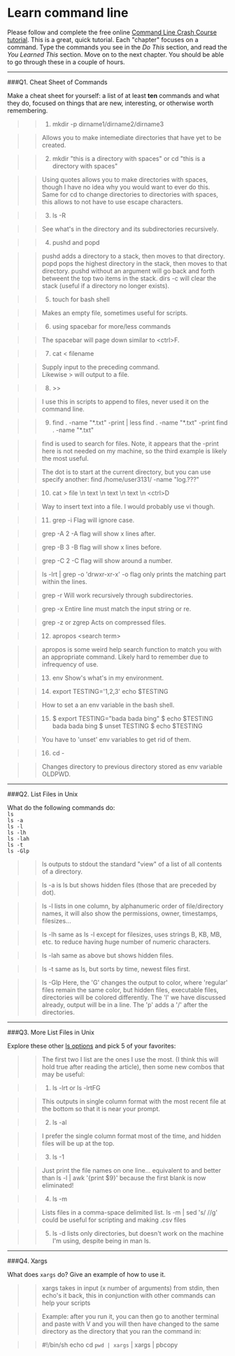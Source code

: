 # Learn command line

Please follow and complete the free online [Command Line Crash Course
tutorial](http://cli.learncodethehardway.org/book/). This is a great,
quick tutorial. Each "chapter" focuses on a command. Type the commands
you see in the _Do This_ section, and read the _You Learned This_
section. Move on to the next chapter. You should be able to go through
these in a couple of hours.

---

###Q1.  Cheat Sheet of Commands  

Make a cheat sheet for yourself: a list of at least **ten** commands and what they do, focused on things that are new, interesting, or otherwise worth remembering.

> > 1) mkdir -p dirname1/dirname2/dirname3

> > Allows you to make intemediate directories that have yet to be created.

> > 2) mkdir "this is a directory with spaces" or
> > cd "this is a directory with spaces"

> > Using quotes allows you to make directories with spaces,
> > though I have no idea why you would want to ever do this.
> > Same for cd to change directories to directories with spaces, 
> > this allows to not have to use escape characters.

> > 3) ls -R 

> > See what's in the directory and its subdirectories recursively.
 
> > 4) pushd and popd

> > pushd adds a directory to a stack, then moves to that directory.
> > popd pops the highest directory in the stack, then moves to that directory.
> > pushd without an argument will go back and forth betweent the top two items 
> > in the stack.
> > dirs -c will clear the stack (useful if a directory no longer exists).

> > 5) touch for bash shell

> > Makes an empty file, sometimes useful for scripts.

> > 6) using spacebar for more/less commands

> > The spacebar will page down similar to \<ctrl\>F.

> > 7) cat \< filename

> > Supply input to the preceding command.  
> > Likewise \> will output to a file.

> > 8) \>\>

> > I use this in scripts to append to files,
> > never used it on the command line. 

> > 9) find . -name "\*.txt" -print | less
> > find . -name "\*.txt" -print 
> > find . -name "\*.txt"

> > find is used to search for files. 
> > Note, it appears that the -print here is not needed on my machine,
> > so the third example is likely the most useful.

> > The dot is to start at the current directory, but you can use specify another:
> > find /home/user3131/ -name "log.???"

> > 10) cat \> file \n
> >     text \n
> >     text \n
> >     text \n
> >     \<ctrl\>D

> > Way to insert text into a file.
> > I would probably use vi though.

> > 11) grep -i 
> > Flag will ignore case.

> > grep -A 2
> > -A flag will show x lines after. 

> > grep -B 3
> > -B flag will show x lines before.

> > grep -C 2
> > -C flag will show around a number.

> > ls -lrt | grep -o 'drwxr-xr-x'
> > -o flag only prints the matching part within the lines.

> > grep -r
> > Will work recursively through subdirectories.

> > grep -x
> > Entire line must match the input string or re.

> > grep -z or zgrep
> > Acts on compressed files.

> > 12) apropos \<search term\>

> > apropos is some weird help search function to match you 
> > with an appropriate command.
> > Likely hard to remember due to infrequency of use.

> > 13) env
> > Show's what's in my environment.

> > 14) export TESTING='1,2,3'
> > echo $TESTING

> > How to set a an env variable in the bash shell.

> > 15) $ export TESTING="bada bada bing"
> > $ echo $TESTING
> > bada bada bing
> > $ unset TESTING
> > $ echo $TESTING

> > You have to 'unset' env variables to get rid of them.

> > 16) cd -

> > Changes directory to previous directory stored as env variable OLDPWD.

---

###Q2.  List Files in Unix   

What do the following commands do:  
`ls`  
`ls -a`  
`ls -l`  
`ls -lh`  
`ls -lah`  
`ls -t`  
`ls -Glp`  

> > ls outputs to stdout the standard "view" of a list of all contents of a directory.

> > ls -a is ls but shows hidden files (those that are preceded by dot).

> > ls -l lists in one column, by alphanumeric order of file/directory names,
> > it will also show the permissions, owner, timestamps, filesizes...

> > ls -lh same as ls -l except for filesizes, uses strings B, KB, MB, etc.
> > to reduce having huge number of numeric characters.

> > ls -lah same as above but shows hidden files.

> > ls -t same as ls, but sorts by time, newest files first.

> > ls -Glp Here, the 'G' changes the output to color, 
> > where 'regular' files remain the same color, 
> > but hidden files, executable files, directories will be 
> > colored differently. The 'l' we have discussed already, 
> > output will be in a line. The 'p' adds a '/' after the directories. 

---

###Q3.  More List Files in Unix  

Explore these other [ls options](http://www.techonthenet.com/unix/basic/ls.php) and pick 5 of your favorites:

> > The first two I list are the ones I use the most. 
> > (I think this will hold true after reading the article), 
> > then some new combos that may be useful:

> > 1) ls -lrt or ls -lrtFG 

> > This outputs in single column format with the most recent file at the bottom
> > so that it is near your prompt.

> > 2) ls -al 

> > I prefer the single column format most of the time, and hidden files will be up at the top.

> > 3) ls -1

> > Just print the file names on one line... 
> > equivalent to and better than 
> > ls -l | awk '{print $9}'
> > because the first blank is now eliminated!

> > 4) ls -m 

> > Lists files in a comma-space delimited list.
> > ls -m | sed 's/ //g' could be useful for scripting and making .csv files

> > 5) ls -d 
> > lists only directories, but doesn't work on the machine I'm using,
> > despite being in man ls.

---

###Q4.  Xargs   

What does `xargs` do? Give an example of how to use it.

> > xargs takes in input (x number of arguments) from stdin, 
> > then echo's it back,
> > this in conjunction with other commands can help your scripts

> > Example:
after you run it, you can then go to another terminal and paste 
with <cmd>V and you will then have changed to the same directory
as the directory that you ran the command in:

> > \#!/bin/sh
> > echo cd `pwd | xargs` | xargs | pbcopy
